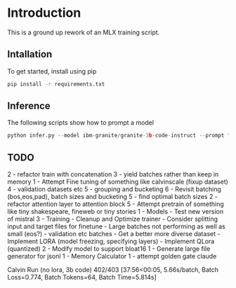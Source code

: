 # Introduction
This is a ground up rework of an MLX training script.

## Intallation
To get started, install using pip

```bash
pip install -r requirements.txt
```

## Inference
The following scripts show how to prompt a model

```python
python infer.py --model ibm-granite/granite-3b-code-instruct --prompt "write a fibonacci function in python"
```

TODO
--------
2 - refactor train with concatenation
3 - yield batches rather than keep in memory
1 - Attempt Fine tuning of something like calvinscale (fixup dataset)
4 - validation datasets etc
5 - grouping and bucketing
6 - Revisit batching (bos,eos,pad), batch sizes and bucketing
5 - find optimal batch sizes
2 - refactor attention layer to attention block
5 - Attempt pretrain of something like tiny shakespeare, fineweb or tiny stories
1 - Models
    - Test new version of mistral
3 - Training
    - Cleanup and Optimize trainer
    - Consider splitting input and target files for finetune
    - Large batches not performing as well as small (eos?)
    - validation etc batches
    - Get a better more diverse dataset
    - Implement LORA (model freezing, specifying layers)
    - Implement QLora (quantized)
2 - Modify model to support bloat16
1 - Generate large file generator for jsonl
1 - Memory Calculator
1 - attempt golden gate claude

Calvin Run (no lora, 3b code)
402/403 [37:56<00:05,  5.66s/batch, Batch Loss=0.774, Batch Tokens=64, Batch Time=5.814s]

